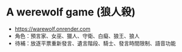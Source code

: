 # A werewolf game (狼人殺)
* https://warewolf.onrender.com
* 角色：預言家、女巫、獵人、守衛、白癡、狼王、狼人
* 待補：放逐平票重新發言、遺言階段、騎士、發言時間限制、語音功能
